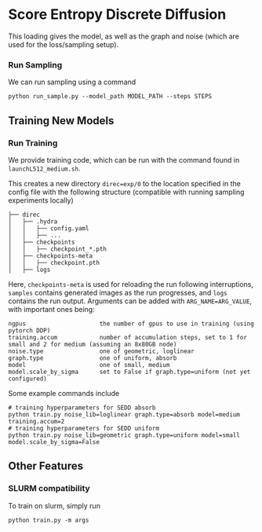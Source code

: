 # Score Entropy Discrete Diffusion

This loading gives the model, as well as the graph and noise (which are used for the loss/sampling setup).

### Run Sampling

We can run sampling using a command 

```
python run_sample.py --model_path MODEL_PATH --steps STEPS
```

## Training New Models

### Run Training

We provide training code, which can be run with the command found in `launchL512_medium.sh`.

This creates a new directory `direc=exp/0` to the location specified in the config file with the following structure (compatible with running sampling experiments locally)
```
├── direc
│   ├── .hydra
│   │   ├── config.yaml
│   │   ├── ...
│   ├── checkpoints
│   │   ├── checkpoint_*.pth
│   ├── checkpoints-meta
│   │   ├── checkpoint.pth
│   ├── logs
```
Here, `checkpoints-meta` is used for reloading the run following interruptions, `samples` contains generated images as the run progresses, and `logs` contains the run output. Arguments can be added with `ARG_NAME=ARG_VALUE`, with important ones being:
```
ngpus                     the number of gpus to use in training (using pytorch DDP)
training.accum            number of accumulation steps, set to 1 for small and 2 for medium (assuming an 8x80GB node)
noise.type                one of geometric, loglinear 
graph.type                one of uniform, absorb
model                     one of small, medium
model.scale_by_sigma      set to False if graph.type=uniform (not yet configured)
```
Some example commands include
```
# training hyperparameters for SEDD absorb
python train.py noise_lib=loglinear graph.type=absorb model=medium training.accum=2
# training hyperparameters for SEDD uniform
python train.py noise_lib=geometric graph.type=uniform model=small model.scale_by_sigma=False
```

## Other Features

### SLURM compatibility

To train on slurm, simply run 
```
python train.py -m args
```
